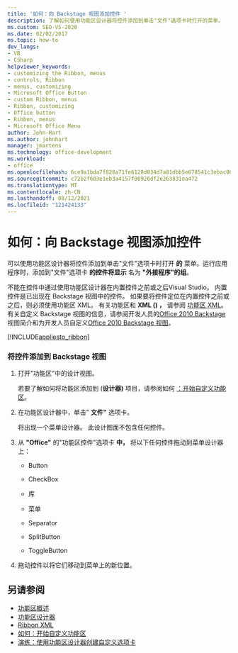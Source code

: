 ```yaml
---
title: '如何：向 Backstage 视图添加控件 '
description: 了解如何使用功能区设计器将控件添加到单击"文件"选项卡时打开的菜单。
ms.custom: SEO-VS-2020
ms.date: 02/02/2017
ms.topic: how-to
dev_langs:
- VB
- CSharp
helpviewer_keywords:
- customizing the Ribbon, menus
- controls, Ribbon
- menus, customizing
- Microsoft Office Button
- custom Ribbon, menus
- Ribbon, customizing
- Office button
- Ribbon, menus
- Microsoft Office Menu
author: John-Hart
ms.author: johnhart
manager: jmartens
ms.technology: office-development
ms.workload:
- office
ms.openlocfilehash: 6ce9a1bda7f828a71fe6128d034d7a81dbb5e678541c3ebac06b3f3214259fec
ms.sourcegitcommit: c72b2f603e1eb3a4157f00926df2e263831ea472
ms.translationtype: MT
ms.contentlocale: zh-CN
ms.lasthandoff: 08/12/2021
ms.locfileid: "121424133"
---
```

# <a name="how-to-add-controls-to-the-backstage-view"></a>如何：向 Backstage 视图添加控件
  可以使用功能区设计器将控件添加到单击"文件"选项卡时打开 **的** 菜单。运行应用程序时，添加到"文件"选项卡 **的控件将显示** 名为 **"外接程序"的组**。

 不能在控件中通过使用功能区设计器在内置控件之前或之后Visual Studio。 内置控件是已出现在 Backstage 视图中的控件。 如果要将控件定位在内置控件之前或之后，则必须使用功能区 XML。 有关功能区和 **XML () ，** 请参阅 [功能区 XML](../vsto/ribbon-xml.md)。 有关自定义 Backstage 视图的信息，请参阅开发人员的[Office 2010 Backstage](/previous-versions/office/developer/office-2010/ee691833(v=office.14))视图简介和为开发人员自定义[Office 2010 Backstage 视图](/previous-versions/office/developer/office-2010/ee815851(v=office.14))。

 [!INCLUDE[appliesto_ribbon](../vsto/includes/appliesto-ribbon-md.md)]

### <a name="to-add-controls-to-backstage-view"></a>将控件添加到 Backstage 视图

1. 打开"功能区"中的设计视图。

     若要了解如何将功能区添加到 (**设计器)** 项目，请参阅如何 [：开始自定义功能区](../vsto/how-to-get-started-customizing-the-ribbon.md)。

2. 在功能区设计器中，单击" **文件"** 选项卡。

     将出现一个菜单设计器。 此设计图面不包含任何控件。

3. 从 **"Office"** 的"功能区控件"选项卡 **中，** 将以下任何控件拖动到菜单设计器上：

    - Button

    - CheckBox

    - 库

    - 菜单

    - Separator

    - SplitButton

    - ToggleButton

4. 拖动控件以将它们移动到菜单上的新位置。

## <a name="see-also"></a>另请参阅
- [功能区概述](../vsto/ribbon-overview.md)
- [功能区设计器](../vsto/ribbon-designer.md)
- [Ribbon XML](../vsto/ribbon-xml.md)
- [如何：开始自定义功能区](../vsto/how-to-get-started-customizing-the-ribbon.md)
- [演练：使用功能区设计器创建自定义选项卡](../vsto/walkthrough-creating-a-custom-tab-by-using-the-ribbon-designer.md)
